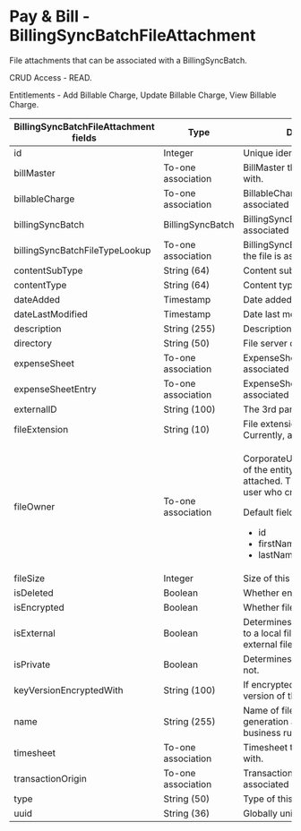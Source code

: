 # Pay & Bill - BillingSyncBatchFileAttachment

File attachments that can be associated with a BillingSyncBatch.

CRUD Access - READ.

Entitlements - Add Billable Charge, Update Billable Charge, View Billable Charge.

<table>
    <colgroup>
        <col width="20%" />
        <col width="20%" />
        <col width="20%" />
        <col width="20%" />
        <col width="20%" />
    </colgroup>
    <thead>
        <tr class="header">
            <th>BillingSyncBatchFileAttachment fields</th>
            <th>Type</th>
            <th>Description</th>
            <th>Not null</th>
            <th>Read-only</th>
        </tr>
    </thead>
    <tbody>
        <tr class="even">
            <td>id</td>
            <td>Integer</td>
            <td>Unique identifier for this entity.</td>
            <td>X</td>
            <td>X</td>
        </tr>
        <tr class="odd">
            <td>billMaster</td>
            <td>To-one association</td>
            <td>BillMaster the file is associated with.</td>
            <td></td>
            <td></td>
        </tr>
        <tr class="even">
            <td>billableCharge</td>
            <td>To-one association</td>
            <td>BillableCharge the file is associated with.</td>
            <td></td>
            <td></td>
        </tr>
        <tr class="odd">
            <td>billingSyncBatch</td>
            <td>BillingSyncBatch</td>
            <td>BillingSyncBatch the file is associated with.</td>
            <td>X</td>
            <td></td>
        </tr>
        <tr class="even">
            <td>billingSyncBatchFileTypeLookup</td>
            <td>To-one association</td>
            <td>BillingSyncBatchFileTypeLookup the file is associated with.</td>
            <td>X</td>
            <td></td>
        </tr>
        <tr class="odd">
            <td>contentSubType</td>
            <td>String (64)</td>
            <td>Content subtype of file.</td>
            <td></td>
            <td></td>
        </tr>
        <tr class="even">
            <td>contentType</td>
            <td>String (64)</td>
            <td>Content type of file.</td>
            <td></td>
            <td></td>
        </tr>
        <tr class="odd">
            <td>dateAdded</td>
            <td>Timestamp</td>
            <td>Date added.</td>
            <td>X</td>
            <td>X</td>
        </tr>
        <tr class="even">
            <td>dateLastModified</td>
            <td>Timestamp</td>
            <td>Date last modified.</td>
            <td>X</td>
            <td>X</td>
        </tr>
        <tr class="odd">
            <td>description</td>
            <td>String (255)</td>
            <td>Description for this file.</td>
            <td></td>
            <td></td>
        </tr>
        <tr class="even">
            <td>directory</td>
            <td>String (50)</td>
            <td>File server directory of this file.</td>
            <td></td>
            <td></td>
        </tr>
        <tr class="odd">
            <td>expenseSheet</td>
            <td>To-one association</td>
            <td>ExpenseSheet the file is associated with.</td>
            <td></td>
            <td>X</td>
        </tr>
        <tr class="even">
            <td>expenseSheetEntry</td>
            <td>To-one association</td>
            <td>ExpenseSheetEntry the file is associated with.</td>
            <td></td>
            <td>X</td>
        </tr>
        <tr class="odd">
            <td>externalID</td>
            <td>String (100)</td>
            <td>The 3rd party id of the file.</td>
            <td></td>
            <td></td>
        </tr>
        <tr class="even">
            <td>fileExtension</td>
            <td>String (10)</td>
            <td>File extension of this file. Currently, always PDF.</td>
            <td>X</td>
            <td></td>
        </tr>
        <tr class="odd">
            <td>fileOwner</td>
            <td>To-one association</td>
            <td><p>CorporateUser who is the owner of the entity to which this file is attached. The default value is user who created the entity.</p>
                <p>Default fields:</p>
                <ul>
                <li>id</li>
                <li>firstName</li>
                <li>lastName</li>
                </ul></td>
            <td></td>
            <td></td>
        </tr>
        <tr class="even">
            <td>fileSize</td>
            <td>Integer</td>
            <td>Size of this file.</td>
            <td>X</td>
            <td></td>
        </tr>
        <tr class="odd">
            <td>isDeleted</td>
            <td>Boolean</td>
            <td>Whether entity is deleted.</td>
            <td>X</td>
            <td></td>
        </tr>
        <tr class="even">
            <td>isEncrypted</td>
            <td>Boolean</td>
            <td>Whether file is encrypted.</td>
            <td>X</td>
            <td>X</td>
        </tr>
        <tr class="odd">
            <td>isExternal</td>
            <td>Boolean</td>
            <td>Determines if directory is a path to a local file or a URL to an external file.</td>
            <td>X</td>
            <td></td>
        </tr>
        <tr class="even">
            <td>isPrivate</td>
            <td>Boolean</td>
            <td>Determines if file is private or not.</td>
            <td>X</td>
            <td></td>
        </tr>
        <tr class="odd">
            <td>keyVersionEncryptedWith</td>
            <td>String (100)</td>
            <td>If encrypted this say what version of the key was used.</td>
            <td></td>
            <td></td>
        </tr>
        <tr class="even">
            <td>name</td>
            <td>String (255)</td>
            <td>Name of file. Set at time of generation according to business rules.</td>
            <td>X</td>
            <td></td>
        </tr>
        <tr class="odd">
            <td>timesheet</td>
            <td>To-one association</td>
            <td>Timesheet the file is associated with.</td>
            <td></td>
            <td>X</td>
        </tr>
        <tr class="even">
            <td>transactionOrigin</td>
            <td>To-one association</td>
            <td>TransactionOrigin the file is associated with.</td>
            <td>X</td>
            <td></td>
        </tr>
        <tr class="odd">
            <td>type</td>
            <td>String (50)</td>
            <td>Type of this file.</td>
            <td></td>
            <td></td>
        </tr>
        <tr class="even">
            <td>uuid</td>
            <td>String (36)</td>
            <td>Globally unique random ID.</td>
            <td></td>
            <td></td>
        </tr>
    </tbody>
</table>